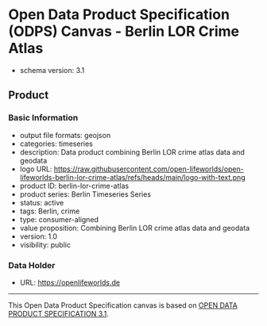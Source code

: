 
# Open Data Product Specification (ODPS) Canvas - Berlin LOR Crime Atlas

* schema version: 3.1
## Product

### Basic Information

* output file formats: geojson
* categories: timeseries
* description: Data product combining Berlin LOR crime atlas data and geodata
* logo URL: https://raw.githubusercontent.com/open-lifeworlds/open-lifeworlds-berlin-lor-crime-atlas/refs/heads/main/logo-with-text.png
* product ID: berlin-lor-crime-atlas
* product series: Berlin Timeseries Series
* status: active
* tags: Berlin, crime
* type: consumer-aligned
* value proposition: Combining Berlin LOR crime atlas data and geodata
* version: 1.0
* visibility: public

### Data Holder

* URL: https://openlifeworlds.de


---
This Open Data Product Specification canvas is based on [OPEN DATA PRODUCT SPECIFICATION 3.1](https://opendataproducts.org/v3.1/#open-data-product-specification-3-1).